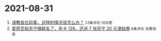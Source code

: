 # 2021-08-31

1. [请教各位前辈，这样的情况该怎么办？](https://www.v2ex.com/t/798963) `13条评论` `问与答`
1. [爱奇艺和苏宁搞联名了，年卡 128，还送 7 张苏宁 20 元津贴券](https://www.v2ex.com/t/798965) `6条评论` `优惠信息`
